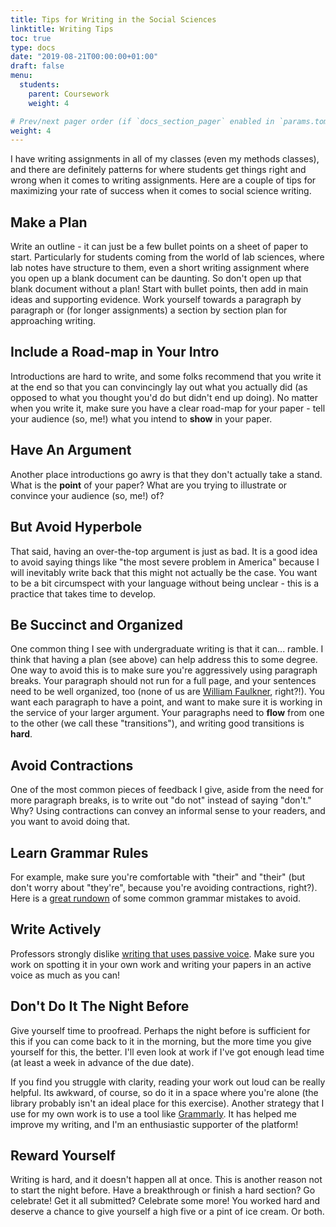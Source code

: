 ```yaml
---
title: Tips for Writing in the Social Sciences
linktitle: Writing Tips
toc: true
type: docs
date: "2019-08-21T00:00:00+01:00"
draft: false
menu:
  students:
    parent: Coursework
    weight: 4

# Prev/next pager order (if `docs_section_pager` enabled in `params.toml`)
weight: 4
---
```


I have writing assignments in all of my classes (even my methods classes), and there are definitely patterns for where students get things right and wrong when it comes to writing assignments. Here are a couple of tips for maximizing your rate of success when it comes to social science writing.

## Make a Plan
Write an outline - it can just be a few bullet points on a sheet of paper to start. Particularly for students coming from the world of lab sciences, where lab notes have structure to them, even a short writing assignment where you open up a blank document can be daunting. So don't open up that blank document without a plan! Start with bullet points, then add in main ideas and supporting evidence. Work yourself towards a paragraph by paragraph or (for longer assignments) a section by section plan for approaching writing.

## Include a Road-map in Your Intro
Introductions are hard to write, and some folks recommend that you write it at the end so that you can convincingly lay out what you actually did (as opposed to what you thought you'd do but didn't end up doing). No matter when you write it, make sure you have a clear road-map for your paper - tell your audience (so, me!) what you intend to **show** in your paper.

## Have An Argument
Another place introductions go awry is that they don't actually take a stand. What is the **point** of your paper? What are you trying to illustrate or convince your audience (so, me!) of?

## But Avoid Hyperbole
That said, having an over-the-top argument is just as bad. It is a good idea to avoid saying things like "the most severe problem in America" because I will inevitably write back that this might not actually be the case. You want to be a bit circumspect with your language without being unclear - this is a practice that takes time to develop.

## Be Succinct and Organized
One common thing I see with undergraduate writing is that it can... ramble. I think that having a plan (see above) can help address this to some degree. One way to avoid this is to make sure you're aggressively using paragraph breaks. Your paragraph should not run for a full page, and your sentences need to be well organized, too (none of us are [William Faulkner](https://en.wikipedia.org/wiki/Stream_of_consciousness), right?!). You want each paragraph to have a point, and want to make sure it is working in the service of your larger argument. Your paragraphs need to **flow** from one to the other (we call these "transitions"), and writing good transitions is **hard**.

## Avoid Contractions
One of the most common pieces of feedback I give, aside from the need for more paragraph breaks, is to write out "do not" instead of saying "don't." Why? Using contractions can convey an informal sense to your readers, and you want to avoid doing that.

## Learn Grammar Rules
For example, make sure you're comfortable with "their" and "their" (but don't worry about "they're", because you're avoiding contractions, right?). Here is a [great rundown](https://www.grammarly.com/blog/30-grammar-mistakes-writers-should-avoid/) of some common grammar mistakes to avoid.

## Write Actively
Professors strongly dislike [writing that uses passive voice](https://www.grammarly.com/blog/passive-voice/). Make sure you work on spotting it in your own work and writing your papers in an active voice as much as you can!

## Don't Do It The Night Before
Give yourself time to proofread. Perhaps the night before is sufficient for this if you can come back to it in the morning, but the more time you give yourself for this, the better. I'll even look at work if I've got enough lead time (at least a week in advance of the due date).

If you find you struggle with clarity, reading your work out loud can be really helpful. Its awkward, of course, so do it in a space where you're alone (the library probably isn't an ideal place for this exercise). Another strategy that I use for my own work is to use a tool like [Grammarly](https://www.grammarly.com). It has helped me improve my writing, and I'm an enthusiastic supporter of the platform!

## Reward Yourself
Writing is hard, and it doesn't happen all at once. This is another reason not to start the night before. Have a breakthrough or finish a hard section? Go celebrate! Get it all submitted? Celebrate some more! You worked hard and deserve a chance to give yourself a high five or a pint of ice cream. Or both.
